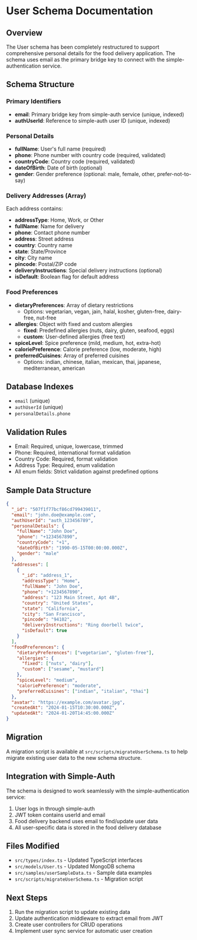 # User Schema Documentation

## Overview
The User schema has been completely restructured to support comprehensive personal details for the food delivery application. The schema uses email as the primary bridge key to connect with the simple-authentication service.

## Schema Structure

### Primary Identifiers
- **email**: Primary bridge key from simple-auth service (unique, indexed)
- **authUserId**: Reference to simple-auth user ID (unique, indexed)

### Personal Details
- **fullName**: User's full name (required)
- **phone**: Phone number with country code (required, validated)
- **countryCode**: Country code (required, validated)
- **dateOfBirth**: Date of birth (optional)
- **gender**: Gender preference (optional: male, female, other, prefer-not-to-say)

### Delivery Addresses (Array)
Each address contains:
- **addressType**: Home, Work, or Other
- **fullName**: Name for delivery
- **phone**: Contact phone number
- **address**: Street address
- **country**: Country name
- **state**: State/Province
- **city**: City name
- **pincode**: Postal/ZIP code
- **deliveryInstructions**: Special delivery instructions (optional)
- **isDefault**: Boolean flag for default address

### Food Preferences
- **dietaryPreferences**: Array of dietary restrictions
  - Options: vegetarian, vegan, jain, halal, kosher, gluten-free, dairy-free, nut-free
- **allergies**: Object with fixed and custom allergies
  - **fixed**: Predefined allergies (nuts, dairy, gluten, seafood, eggs)
  - **custom**: User-defined allergies (free text)
- **spiceLevel**: Spice preference (mild, medium, hot, extra-hot)
- **caloriePreference**: Calorie preference (low, moderate, high)
- **preferredCuisines**: Array of preferred cuisines
  - Options: indian, chinese, italian, mexican, thai, japanese, mediterranean, american

## Database Indexes
- `email` (unique)
- `authUserId` (unique)
- `personalDetails.phone`

## Validation Rules
- Email: Required, unique, lowercase, trimmed
- Phone: Required, international format validation
- Country Code: Required, format validation
- Address Type: Required, enum validation
- All enum fields: Strict validation against predefined options

## Sample Data Structure

```json
{
  "_id": "507f1f77bcf86cd799439011",
  "email": "john.doe@example.com",
  "authUserId": "auth_123456789",
  "personalDetails": {
    "fullName": "John Doe",
    "phone": "+1234567890",
    "countryCode": "+1",
    "dateOfBirth": "1990-05-15T00:00:00.000Z",
    "gender": "male"
  },
  "addresses": [
    {
      "_id": "address_1",
      "addressType": "Home",
      "fullName": "John Doe",
      "phone": "+1234567890",
      "address": "123 Main Street, Apt 4B",
      "country": "United States",
      "state": "California",
      "city": "San Francisco",
      "pincode": "94102",
      "deliveryInstructions": "Ring doorbell twice",
      "isDefault": true
    }
  ],
  "foodPreferences": {
    "dietaryPreferences": ["vegetarian", "gluten-free"],
    "allergies": {
      "fixed": ["nuts", "dairy"],
      "custom": ["sesame", "mustard"]
    },
    "spiceLevel": "medium",
    "caloriePreference": "moderate",
    "preferredCuisines": ["indian", "italian", "thai"]
  },
  "avatar": "https://example.com/avatar.jpg",
  "createdAt": "2024-01-15T10:30:00.000Z",
  "updatedAt": "2024-01-20T14:45:00.000Z"
}
```

## Migration
A migration script is available at `src/scripts/migrateUserSchema.ts` to help migrate existing user data to the new schema structure.

## Integration with Simple-Auth
The schema is designed to work seamlessly with the simple-authentication service:
1. User logs in through simple-auth
2. JWT token contains userId and email
3. Food delivery backend uses email to find/update user data
4. All user-specific data is stored in the food delivery database

## Files Modified
- `src/types/index.ts` - Updated TypeScript interfaces
- `src/models/User.ts` - Updated MongoDB schema
- `src/samples/userSampleData.ts` - Sample data examples
- `src/scripts/migrateUserSchema.ts` - Migration script

## Next Steps
1. Run the migration script to update existing data
2. Update authentication middleware to extract email from JWT
3. Create user controllers for CRUD operations
4. Implement user sync service for automatic user creation
